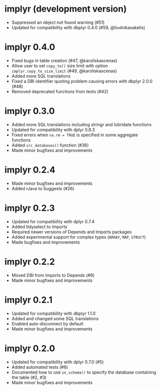 # implyr (development version)

* Suppressed an object not found warning (#51)
* Updated for compatibility with dbplyr 0.4.0 (#59, @liudvikasakelis)

# implyr 0.4.0

* Fixed bugs in table creation (#47, @karoliskascenas)
* Allow user to set `copy_to()` size limit with option `implyr.copy_to_size_limit` (#49, @karoliskascenas)
* Added more SQL translations
* Fixed a DBI identifier quoting problem causing errors with dbplyr 2.0.0 (#48)
* Removed deprecated functions from tests (#42)

# implyr 0.3.0

* Added more SQL translations including stringr and lubridate functions
* Updated for compatibility with dplyr 0.8.3
* Fixed errors when `na.rm = TRUE` is specified in some aggregate functions
* Added `src_databases()` function (#36)
* Made minor bugfixes and improvements

# implyr 0.2.4

* Made minor bugfixes and improvements
* Added rJava to Suggests (#26)

# implyr 0.2.3

* Updated for compatibility with dplyr 0.7.4
* Added tidyselect to Imports
* Required newer versions of Depends and Imports packages
* Added experimental support for complex types (`ARRAY`, `MAP`, `STRUCT`)
* Made bugfixes and improvements

# implyr 0.2.2

* Moved DBI from Imports to Depends (#9)
* Made minor bugfixes and improvements

# implyr 0.2.1

* Updated for compatibility with dbplyr 1.1.0
* Added and changed some SQL translations
* Enabled auto-disconnect by default
* Made minor bugfixes and improvements

# implyr 0.2.0

* Updated for compatibility with dplyr 0.7.0 (#5)
* Added automated tests (#6)
* Documented how to use `in_schema()` to specify the database containing the table (#2, #3)
* Made minor bugfixes and improvements
